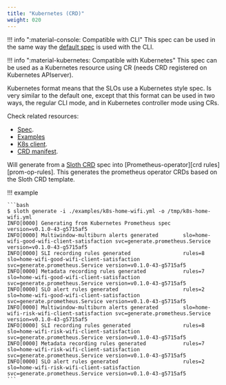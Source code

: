 ```yaml
---
title: "Kubernetes (CRD)"
weight: 020
---
```


!!! info ":material-console: Compatible with CLI"
    This spec can be used in the same way the [default spec](./default.md) is used with the CLI.

!!! info ":material-kubernetes: Compatible with Kubernetes"
    This spec can be used as a Kubernetes resource using CR (needs CRD registered on Kubernetes APIserver).

Kubernetes format means that the SLOs use a Kubernetes style spec. Is very similar to the default one, except that this format can be used in two ways, the regular CLI mode, and in Kubernetes controller mode using CRs.

Check related resources:

- [Spec][spec].
- [Examples](../examples/kubernetes/getting-started.md)
- [K8s client][k8s-cli].
- [CRD manifest][crd-manifest].

Will generate from a [Sloth CRD](https://github.com/slok/sloth/tree/main/pkg/kubernetes/api/sloth/v1) spec into [Prometheus-operator][crd rules][prom-op-rules]. This generates the prometheus operator CRDs based on the Sloth CRD template.

!!! example

    ```bash
    $ sloth generate -i ./examples/k8s-home-wifi.yml -o /tmp/k8s-home-wifi.yml
    INFO[0000] Generating from Kubernetes Prometheus spec    version=v0.1.0-43-g5715af5
    INFO[0000] Multiwindow-multiburn alerts generated        slo=home-wifi-good-wifi-client-satisfaction svc=generate.prometheus.Service version=v0.1.0-43-g5715af5
    INFO[0000] SLI recording rules generated                 rules=8 slo=home-wifi-good-wifi-client-satisfaction svc=generate.prometheus.Service version=v0.1.0-43-g5715af5
    INFO[0000] Metadata recording rules generated            rules=7 slo=home-wifi-good-wifi-client-satisfaction svc=generate.prometheus.Service version=v0.1.0-43-g5715af5
    INFO[0000] SLO alert rules generated                     rules=2 slo=home-wifi-good-wifi-client-satisfaction svc=generate.prometheus.Service version=v0.1.0-43-g5715af5
    INFO[0000] Multiwindow-multiburn alerts generated        slo=home-wifi-risk-wifi-client-satisfaction svc=generate.prometheus.Service version=v0.1.0-43-g5715af5
    INFO[0000] SLI recording rules generated                 rules=8 slo=home-wifi-risk-wifi-client-satisfaction svc=generate.prometheus.Service version=v0.1.0-43-g5715af5
    INFO[0000] Metadata recording rules generated            rules=7 slo=home-wifi-risk-wifi-client-satisfaction svc=generate.prometheus.Service version=v0.1.0-43-g5715af5
    INFO[0000] SLO alert rules generated                     rules=2 slo=home-wifi-risk-wifi-client-satisfaction svc=generate.prometheus.Service version=v0.1.0-43-g5715af5
    ```

[spec]: https://pkg.go.dev/github.com/slok/sloth@v0.6.0/pkg/kubernetes/api/sloth/v1
[k8s-cli]: https://pkg.go.dev/github.com/slok/sloth@v0.6.0/pkg/kubernetes/gen/clientset/versioned/typed/sloth/v1
[crd-manifest]: https://raw.githubusercontent.com/slok/sloth/main/pkg/kubernetes/gen/crd/sloth.slok.dev_prometheusservicelevels.yaml
